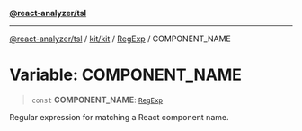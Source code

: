 [**@react-analyzer/tsl**](../../../../../README.md)

***

[@react-analyzer/tsl](../../../../../README.md) / [kit/kit](../../../README.md) / [RegExp](../README.md) / COMPONENT\_NAME

# Variable: COMPONENT\_NAME

> `const` **COMPONENT\_NAME**: [`RegExp`](https://developer.mozilla.org/docs/Web/JavaScript/Reference/Global_Objects/RegExp)

Regular expression for matching a React component name.
